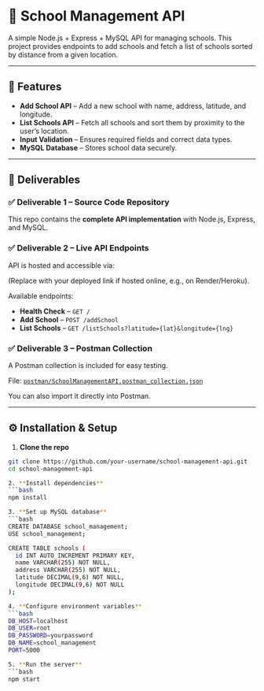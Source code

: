 # 📘 School Management API  

A simple Node.js + Express + MySQL API for managing schools. This project provides endpoints to add schools and fetch a list of schools sorted by distance from a given location.  

---

## 🚀 Features  
- **Add School API** – Add a new school with name, address, latitude, and longitude.  
- **List Schools API** – Fetch all schools and sort them by proximity to the user’s location.  
- **Input Validation** – Ensures required fields and correct data types.  
- **MySQL Database** – Stores school data securely.  

---

## 📂 Deliverables  

### ✅ Deliverable 1 – Source Code Repository  
This repo contains the **complete API implementation** with Node.js, Express, and MySQL.  

### ✅ Deliverable 2 – Live API Endpoints  
API is hosted and accessible via:  

(Replace with your deployed link if hosted online, e.g., on Render/Heroku).  

Available endpoints:  
- **Health Check** – `GET /`  
- **Add School** – `POST /addSchool`  
- **List Schools** – `GET /listSchools?latitude={lat}&longitude={lng}`  

### ✅ Deliverable 3 – Postman Collection  
A Postman collection is included for easy testing.  

File: [`postman/SchoolManagementAPI.postman_collection.json`](./postman/SchoolManagementAPI.postman_collection.json)  

You can also import it directly into Postman.  

---

## ⚙️ Installation & Setup  

1. **Clone the repo**  
```bash
git clone https://github.com/your-username/school-management-api.git
cd school-management-api

2. **Install dependencies**
```bash
npm install

3. **Set up MySQL database**
```bash
CREATE DATABASE school_management;
USE school_management;

CREATE TABLE schools (
  id INT AUTO_INCREMENT PRIMARY KEY,
  name VARCHAR(255) NOT NULL,
  address VARCHAR(255) NOT NULL,
  latitude DECIMAL(9,6) NOT NULL,
  longitude DECIMAL(9,6) NOT NULL
);

4. **Configure environment variables**
```bash
DB_HOST=localhost
DB_USER=root
DB_PASSWORD=yourpassword
DB_NAME=school_management
PORT=5000

5. **Run the server**
```bash
npm start

